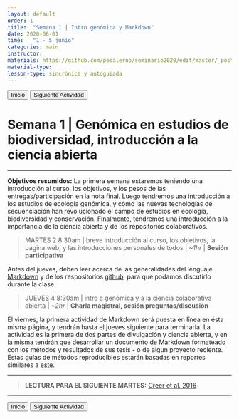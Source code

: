 ```yaml
---
layout: default
order: 1
title:  "Semana 1 | Intro genómica y Markdown"
date: 2020-06-01
time:   "1 - 5 junio"
categories: main
instructor: 
materials: https://github.com/pesalerno/seminario2020/edit/master/_posts/2020-06-01-1_Semana_1.md
material-type: 
lesson-type: sincrónica y autoguiada 
---
```


<a href="https://pesalerno.github.io/seminario2020/"><button>Inicio</button></a>    <a href="https://pesalerno.github.io/seminario2020/main/2020/06/02/2_Semana_2.html"><button>Siguiente Actividad</button></a>

# Semana 1 | Genómica en estudios de biodiversidad, introducción a la ciencia abierta

------------

**Objetivos resumidos:** La primera semana estaremos teniendo una introducción al curso, los objetivos, y los pesos de las entregas/participación en la nota final. Luego tendremos una introducción a los estudios de ecología genómica, y cómo las nuevas tecnologías de secuenciación han revolucionado el campo de estudios en ecología, biodiversidad y conservación. Finalmente, tendremos una introducción a la importancia de la ciencia abierta y de los repositorios colaborativos. 


> MARTES 2 8:30am | breve introducción al curso, los objetivos, la página web, y las introducciones personales de todos | *~1hr* | **Sesión participativa**

Antes del jueves, deben leer acerca de las generalidades del lenguaje [Markdown](https://www.markdownguide.org/getting-started/) y de los respositorios [github](https://www.howtogeek.com/180167/htg-explains-what-is-github-and-what-do-geeks-use-it-for/), para que podamos discutirlo durante la clase. 
 
> JUEVES 4 8:30am | intro a genómica y a la ciencia colaborativa abierta | *~2hr* | **Charla magistral, sesión preguntas/discusión**

El viernes, la primera actividad de Markdown será puesta en línea en ésta misma página, y tendrán hasta el jueves siguiente para terminarla. La actividad es la primera de dos partes de divulgación y ciencia abierta, y en la misma tendrán que desarrollar un documento de Markdown formateado con los métodos y resultados de sus tesis - o de algun proyecto reciente. Estas guías de métodos reproducibles estarán basadas en reportes similares a [este](https://github.com/pesalerno/Atelopus).

--------------

> **LECTURA PARA EL SIGUIENTE MARTES:** [Creer et al. 2016](https://github.com/pesalerno/seminario2020/blob/master/files/2_Creer-etal-2016.pdf)

--------------

<a href="https://pesalerno.github.io/seminario2020/"><button>Inicio</button></a>    <a href="https://pesalerno.github.io/seminario2020/main/2020/06/02/2_Semana_2.html"><button>Siguiente Actividad</button></a>

